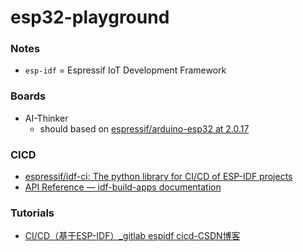 esp32-playground
================
### Notes
- `esp-idf` = Espressif IoT Development Framework

### Boards
- AI-Thinker
  - should based on [espressif/arduino-esp32 at 2.0.17](https://github.com/espressif/arduino-esp32/tree/2.0.17)

### CICD
- [espressif/idf-ci: The python library for CI/CD of ESP-IDF projects](https://github.com/espressif/idf-ci)
- [API Reference — idf-build-apps documentation](https://docs.espressif.com/projects/idf-build-apps/en/latest/references/api/modules.html)

### Tutorials
- [CI/CD（基于ESP-IDF）_gitlab espidf cicd-CSDN博客](https://blog.csdn.net/qq_40773212/article/details/134939588)
